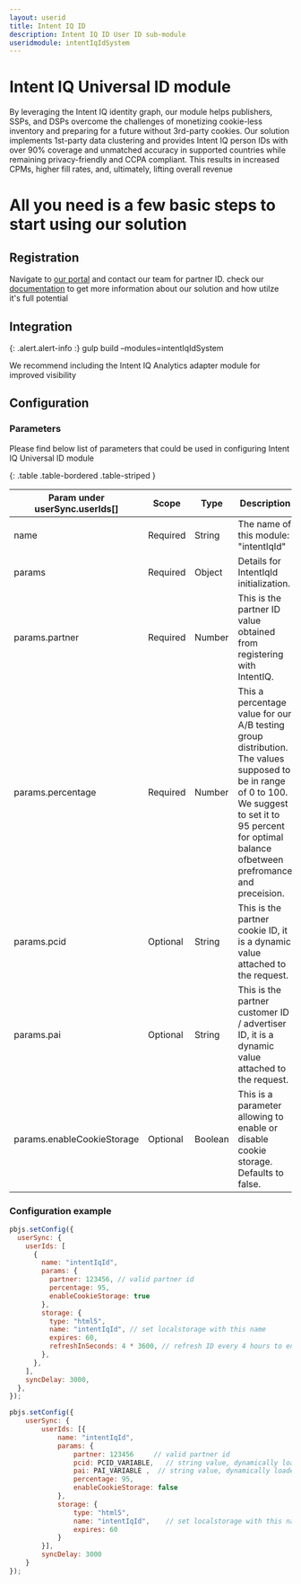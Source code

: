 ```yaml
---
layout: userid
title: Intent IQ ID
description: Intent IQ ID User ID sub-module
useridmodule: intentIqIdSystem
---
```


# Intent IQ Universal ID module

By leveraging the Intent IQ identity graph, our module helps publishers, SSPs, and DSPs overcome the challenges of monetizing cookie-less inventory and preparing for a future without 3rd-party cookies. Our solution implements 1st-party data clustering and provides Intent IQ person IDs with over 90% coverage and unmatched accuracy in supported countries while remaining privacy-friendly and CCPA compliant. This results in increased CPMs, higher fill rates, and, ultimately, lifting overall revenue

# All you need is a few basic steps to start using our solution

## Registration

Navigate to [our portal](https://www.intentiq.com/) and contact our team for partner ID.
check our [documentation](https://pbmodule.documents.intentiq.com/) to get more information about our solution and how utilze it's full potential

## Integration

{: .alert.alert-info :}
gulp build –modules=intentIqIdSystem

We recommend including the Intent IQ Analytics adapter module for improved visibility

## Configuration

### Parameters

Please find below list of parameters that could be used in configuring Intent IQ Universal ID module

{: .table .table-bordered .table-striped }

| Param under userSync.userIds[] | Scope    | Type   | Description                                                                                                                                                                                                  | Example         |
| ------------------------------ | -------- | ------ | ------------------------------------------------------------------------------------------------------------------------------------------------------------------------------------------------------------ | --------------- |
| name                           | Required | String | The name of this module: "intentIqId"                                                                                                                                                                        | `"intentIqId"`  |
| params                         | Required | Object | Details for IntentIqId initialization.                                                                                                                                                                       |                 |
| params.partner                 | Required | Number | This is the partner ID value obtained from registering with IntentIQ.                                                                                                                                        | `1177538`       |
| params.percentage              | Required | Number | This a percentage value for our A/B testing group distribution. The values supposed to be in range of 0 to 100. We suggest to set it to 95 percent for optimal balance ofbetween prefromance and preceision. | `95`            |
| params.pcid                    | Optional | String | This is the partner cookie ID, it is a dynamic value attached to the request.                                                                                                                                | `"g3hC52b"`     |
| params.pai                     | Optional | String | This is the partner customer ID / advertiser ID, it is a dynamic value attached to the request.                                                                                                              | `"advertiser1"` |
| params.enableCookieStorage     | Optional | Boolean | This is a parameter allowing to enable or disable cookie storage. Defaults to false.                                                                                                             | `"true"` |

### Configuration example

```javascript
pbjs.setConfig({
  userSync: {
    userIds: [
      {
        name: "intentIqId",
        params: {
          partner: 123456, // valid partner id
          percentage: 95,
          enableCookieStorage: true
        },
        storage: {
          type: "html5",
          name: "intentIqId", // set localstorage with this name
          expires: 60,
          refreshInSeconds: 4 * 3600, // refresh ID every 4 hours to ensure it's fresh
        },
      },
    ],
    syncDelay: 3000,
  },
});
```

```javascript
pbjs.setConfig({
    userSync: {
        userIds: [{
            name: "intentIqId",
            params: {
                partner: 123456     // valid partner id
                pcid: PCID_VARIABLE,   // string value, dynamically loaded into a variable before setting the configuration
                pai: PAI_VARIABLE ,  // string value, dynamically loaded into a variable before setting the configuration
                percentage: 95,
                enableCookieStorage: false
            },
            storage: {
                type: "html5",
                name: "intentIqId",    // set localstorage with this name
                expires: 60
            }
        }],
        syncDelay: 3000
    }
});
```

